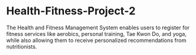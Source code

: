 # Health-Fitness-Project-2
 The Health and Fitness Management System enables users to register for fitness services like aerobics, personal training, Tae Kwon Do, and yoga, while also allowing them to receive personalized recommendations from nutritionists.
